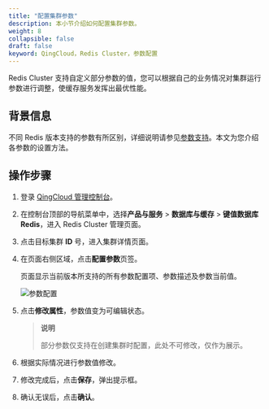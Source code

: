 ```yaml
---
title: "配置集群参数"
description: 本小节介绍如何配置集群参数。
weight: 8
collapsible: false
draft: false
keyword: QingCloud，Redis Cluster，参数配置
---
```


 Redis Cluster 支持自定义部分参数的值，您可以根据自己的业务情况对集群运行参数进行调整，使缓存服务发挥出最优性能。

## 背景信息

不同 Redis 版本支持的参数有所区别，详细说明请参见[参数支持](../../../intro/para_list/)。本文为您介绍各参数的设置方法。

## 操作步骤

1. 登录 [QingCloud 管理控制台](https://console.qingcloud.com/login)。

2. 在控制台顶部的导航菜单中，选择**产品与服务** > **数据库与缓存** > **键值数据库 Redis**，进入 Redis Cluster 管理页面。

3. 点击目标集群 **ID** 号，进入集群详情页面。

4. 在页面右侧区域，点击**配置参数**页签。

   页面显示当前版本所支持的所有参数配置项、参数描述及参数当前值。

   <img src="../../../_images/mdy_paras.png" alt="参数配置" />

5. 点击**修改属性**，参数值变为可编辑状态。

   > **说明**
   >
   > 部分参数仅支持在创建集群时配置，此处不可修改，仅作为展示。

6. 根据实际情况进行参数值修改。

7. 修改完成后，点击**保存**，弹出提示框。

8. 确认无误后，点击**确认**。


